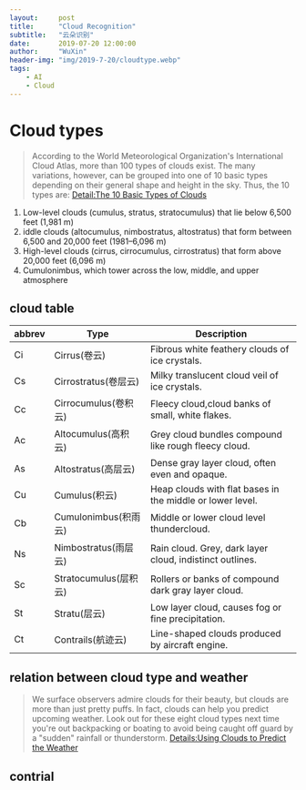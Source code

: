 ```yaml
---
layout:     post
title:      "Cloud Recognition"
subtitle:   "云朵识别"
date:       2019-07-20 12:00:00
author:     "WuXin"
header-img: "img/2019-7-20/cloudtype.webp"
tags:
    - AI
    - Cloud
---
```

# Cloud types
>According to the World Meteorological Organization's International Cloud Atlas, more than 100 types of clouds exist. The many variations, however, can be grouped into one of 10 basic types depending on their general shape and height in the sky. Thus, the 10 types are:  [Detail:The 10 Basic Types of Clouds](https://www.thoughtco.com/types-of-clouds-recognize-in-the-sky-4025569)

1. Low-level clouds (cumulus, stratus, stratocumulus) that lie below 6,500 feet (1,981 m)
2. iddle clouds (altocumulus, nimbostratus, altostratus) that form between 6,500 and 20,000 feet (1981–6,096 m)
3. High-level clouds (cirrus, cirrocumulus, cirrostratus) that form above 20,000 feet (6,096 m)
4. Cumulonimbus, which tower across the low, middle, and upper atmosphere


## cloud table
|abbrev|  Type               |Description                            |
|-----|--------------------|-----------------------------------------|
|Ci   |Cirrus(卷云)         |Fibrous white feathery clouds of ice crystals.|
|Cs   |Cirrostratus(卷层云) |Milky translucent cloud veil of ice crystals.|
|Cc   |Cirrocumulus(卷积云) |Fleecy cloud,cloud banks of small, white flakes.|
|Ac   |Altocumulus(高积云)  |Grey cloud bundles compound like rough fleecy cloud.|
|As   |Altostratus(高层云)  |Dense gray layer cloud, often even and opaque.|
|Cu   |Cumulus(积云)        |Heap clouds with flat bases in the middle or lower level.|
|Cb   |Cumulonimbus(积雨云) |Middle or lower cloud level thundercloud.|
|Ns   |Nimbostratus(雨层云) |Rain cloud. Grey, dark layer cloud, indistinct outlines.|
|Sc   |Stratocumulus(层积云)|Rollers or banks of compound dark gray layer cloud.|
|St   |Stratu(层云)         | Low layer cloud, causes fog or fine precipitation.|
|Ct   |Contrails(航迹云)    |Line-shaped clouds produced by aircraft engine.|

## relation between cloud type and weather
>We surface observers admire clouds for their beauty, but clouds are more than just pretty puffs. In fact, clouds can help you predict upcoming weather. Look out for these eight cloud types next time you're out backpacking or boating to avoid being caught off guard by a "sudden" rainfall or thunderstorm. [Details:Using Clouds to Predict the Weather](https://www.thoughtco.com/forecasting-by-cloud-3443737)

## contrial